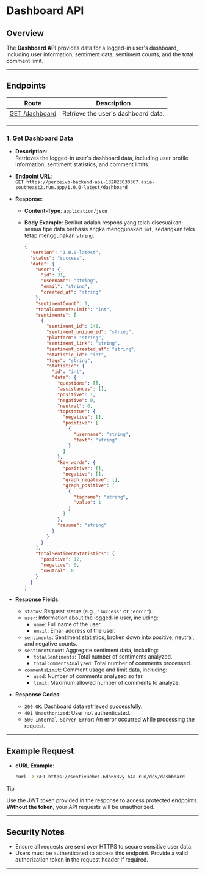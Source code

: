 # Dashboard API

## **Overview**

The **Dashboard API** provides data for a logged-in user's dashboard, including user information, sentiment data, sentiment counts, and the total comment limit.

---

## **Endpoints**

| Route                                   | Description                         |
| --------------------------------------- | ----------------------------------- |
| [GET /dashboard](#1-get-dashboard-data) | Retrieve the user's dashboard data. |

---

### 1. **Get Dashboard Data**

- **Description**:  
  Retrieves the logged-in user's dashboard data, including user profile information, sentiment statistics, and comment limits.

- **Endpoint URL**:  
  `GET https://perceivo-backend-api-132823030367.asia-southeast2.run.app/1.0.0-latest/dashboard`

- **Response**:

  - **Content-Type**: `application/json`
  - **Body Example**:
    Berikut adalah respons yang telah disesuaikan: semua tipe data berbasis angka menggunakan `int`, sedangkan teks tetap menggunakan `string`:

    ```json
    {
      "version": "1.0.0-latest",
      "status": "success",
      "data": {
        "user": {
          "id": 31,
          "username": "string",
          "email": "string",
          "created_at": "string"
        },
        "sentimentCount": 1,
        "totalCommentsLimit": "int",
        "sentiments": [
          {
            "sentiment_id": 148,
            "sentiment_unique_id": "string",
            "platform": "string",
            "sentiment_link": "string",
            "sentiment_created_at": "string",
            "statistic_id": "int",
            "tags": "string",
            "statistic": {
              "id": "int",
              "data": {
                "questions": [],
                "assistances": [],
                "positive": 1,
                "negative": 0,
                "neutral": 0,
                "topstatus": {
                  "negative": [],
                  "positive": [
                    {
                      "username": "string",
                      "text": "string"
                    }
                  ]
                },
                "key_words": {
                  "positive": [],
                  "negative": [],
                  "graph_negative": [],
                  "graph_positive": [
                    {
                      "tagname": "string",
                      "value": 1
                    }
                  ]
                },
                "resume": "string"
              }
            }
          }
        ],
        "totalSentimentStatistics": {
          "positive": 12,
          "negative": 0,
          "neutral": 8
        }
      }
    }
    ```

- **Response Fields**:

  - `status`: Request status (e.g., `"success"` or `"error"`).
  - `user`: Information about the logged-in user, including:
    - `name`: Full name of the user.
    - `email`: Email address of the user.
  - `sentiments`: Sentiment statistics, broken down into positive, neutral, and negative counts.
  - `sentimentCount`: Aggregate sentiment data, including:
    - `totalSentiments`: Total number of sentiments analyzed.
    - `totalCommentsAnalyzed`: Total number of comments processed.
  - `commentsLimit`: Comment usage and limit data, including:
    - `used`: Number of comments analyzed so far.
    - `limit`: Maximum allowed number of comments to analyze.

- **Response Codes**:
  - `200 OK`: Dashboard data retrieved successfully.
  - `401 Unauthorized`: User not authenticated.
  - `500 Internal Server Error`: An error occurred while processing the request.

---

## **Example Request**

- **cURL Example**:

  ```bash
  curl -X GET https://sentivuebe1-6dh6x3vy.b4a.run/dev/dashboard
  ```

> [!TIP]
>
> Use the JWT token provided in the response to access protected endpoints. **Without the token**, your API requests will be unauthorized.

---

## **Security Notes**

- Ensure all requests are sent over HTTPS to secure sensitive user data.
- Users must be authenticated to access this endpoint. Provide a valid authorization token in the request header if required.

---
